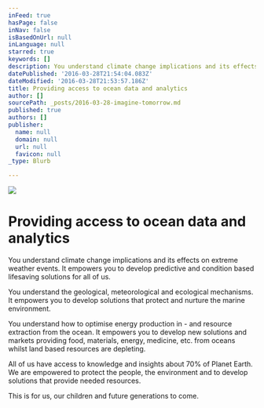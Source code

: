```yaml
---
inFeed: true
hasPage: false
inNav: false
isBasedOnUrl: null
inLanguage: null
starred: true
keywords: []
description: You understand climate change implications and its effects on extreme weather events. It empowers you to develop predictive and condition based lifesaving solutions for all of us.
datePublished: '2016-03-28T21:54:04.083Z'
dateModified: '2016-03-28T21:53:57.186Z'
title: Providing access to ocean data and analytics
author: []
sourcePath: _posts/2016-03-28-imagine-tomorrow.md
published: true
authors: []
publisher:
  name: null
  domain: null
  url: null
  favicon: null
_type: Blurb

---
```

![](https://the-grid-user-content.s3-us-west-2.amazonaws.com/dde8edf5-aeb7-4f87-8a06-b4105d084cb7.jpg)

# Providing access to ocean data and analytics

You understand climate change implications and its effects on extreme weather events. It empowers you to develop predictive and condition based lifesaving solutions for all of us.

You understand the geological, meteorological and ecological mechanisms. It empowers you to develop solutions that protect and nurture the marine environment. 

You understand how to optimise energy production in - and resource extraction from the ocean. It empowers you to develop new solutions and markets providing food, materials, energy, medicine, etc. from oceans whilst land based resources are depleting.

All of us have access to knowledge and insights about 70% of Planet Earth. We are empowered to protect the people, the environment and to develop solutions that provide needed resources. 

This is for us, our children and future generations to come.